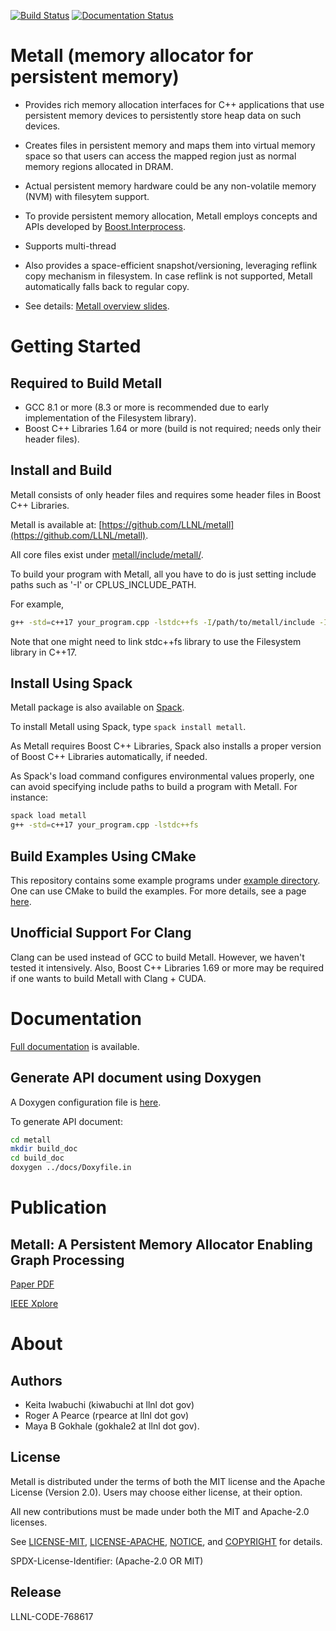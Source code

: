 [![Build Status](https://travis-ci.com/LLNL/metall.svg?branch=develop)](https://travis-ci.com/LLNL/metall)
[![Documentation Status](https://readthedocs.org/projects/metall/badge/?version=latest)](https://metall.readthedocs.io/en/latest/?badge=latest)

Metall (memory allocator for persistent memory)
===============================================

* Provides rich memory allocation interfaces for C++ applications that
  use persistent memory devices to persistently store heap data on such
  devices.
* Creates files in persistent memory and maps them into virtual memory
  space so that users can access the mapped region just as normal memory
  regions allocated in DRAM.
* Actual persistent memory hardware could be any non-volatile memory (NVM) with filesytem support.
* To provide persistent memory allocation, Metall employs concepts and
  APIs developed by
  [Boost.Interprocess](https://www.boost.org/doc/libs/1_69_0/doc/html/interprocess.html).
* Supports multi-thread
* Also provides a space-efficient snapshot/versioning, leveraging reflink
  copy mechanism in filesystem. In case reflink is not supported, Metall
  automatically falls back to regular copy.

* See details: [Metall overview slides](docs/publications/metall_overview.pdf).

# Getting Started

## Required to Build Metall

- GCC 8.1 or more (8.3 or more is recommended due to early implementation of the Filesystem library).
- Boost C++ Libraries 1.64 or more (build is not required; needs only
  their header files).

## Install and Build

Metall consists of only header files and requires some header files in
Boost C++ Libraries.

Metall is available at:
[https://github.com/LLNL/metall](https://github.com/LLNL/metall).

All core files exist under
[metall/include/metall/](https://github.com/LLNL/metall/tree/master/include/metall).

To build your program with Metall, all you have to do is just setting
include paths such as '-I' or CPLUS_INCLUDE_PATH.

For example,

```bash
g++ -std=c++17 your_program.cpp -lstdc++fs -I/path/to/metall/include -I/path/to/boost/include
```

Note that one might need to link stdc++fs library to use the Filesystem library in C++17.


## Install Using Spack

Metall package is also available on [Spack](https://spack.io/).

To install Metall using Spack, type ```spack install metall```.

As Metall requires Boost C++ Libraries,
Spack also installs a proper version of Boost C++ Libraries automatically, if needed.

As Spack's load command configures environmental values properly, one
can avoid specifying include paths to build a program with Metall.
For instance:

```bash
spack load metall
g++ -std=c++17 your_program.cpp -lstdc++fs 
```


## Build Examples Using CMake

This repository contains some example programs under [example directory](./example).
One can use CMake to build the examples.
For more details, see a page
[here](https://metall.readthedocs.io/en/latest/advanced_build/example_test_bench/).


## Unofficial Support For Clang
Clang can be used instead of GCC to build Metall.
However, we haven't tested it intensively.
Also, Boost C++ Libraries 1.69 or more may be required
if one wants to build Metall with Clang + CUDA.


# Documentation

[Full documentation](https://metall.readthedocs.io/) is available.

## Generate API document using Doxygen

A Doxygen configuration file is [here](docs/Doxyfile.in).

To generate API document:

```bash
cd metall
mkdir build_doc
cd build_doc
doxygen ../docs/Doxyfile.in
```


# Publication

## Metall: A Persistent Memory Allocator Enabling Graph Processing

[Paper PDF](https://www.osti.gov/servlets/purl/1576900)

[IEEE Xplore](https://ieeexplore.ieee.org/document/8945094)


# About

## Authors

* Keita Iwabuchi (kiwabuchi at llnl dot gov)
* Roger A Pearce (rpearce at llnl dot gov)
* Maya B Gokhale (gokhale2 at llnl dot gov).


## License

Metall is distributed under the terms of both the MIT license and the
Apache License (Version 2.0). Users may choose either license, at their
option.

All new contributions must be made under both the MIT and Apache-2.0
licenses.

See [LICENSE-MIT](LICENSE-MIT), [LICENSE-APACHE](LICENSE-APACHE),
[NOTICE](NOTICE), and [COPYRIGHT](COPYRIGHT) for details.

SPDX-License-Identifier: (Apache-2.0 OR MIT)


## Release

LLNL-CODE-768617
